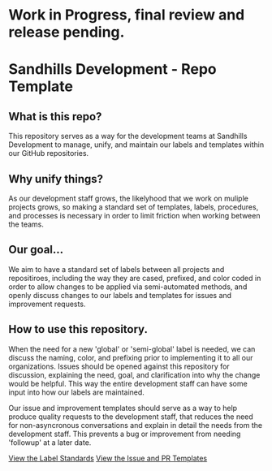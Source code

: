 # Work in Progress, final review and release pending.

# Sandhills Development - Repo Template
## What is this repo?
This repository serves as a way for the development teams at Sandhills Development to manage, unify, and maintain our labels and templates within our GitHub repositories.

## Why unify things?
As our development staff grows, the likelyhood that we work on muliple projects grows, so making a standard set of templates, labels, procedures, and processes is necessary in order to limit friction when working between the teams.

## Our goal...
We aim to have a standard set of labels between all projects and repositiroes, including the way they are cased, prefixed, and color coded in order to allow changes to be applied via semi-automated methods, and openly discuss changes to our labels and templates for issues and improvement requests.

## How to use this repository.
When the need for a new 'global' or 'semi-global' label is needed, we can discuss the naming, color, and prefixing prior to implementing it to all our organizations. Issues should be opened against this repository for discussion, explaining the need, goal, and clarification into why the change would be helpful. This way the entire development staff can have some input into how our labels are maintained.

Our issue and improvement templates should serve as a way to help produce quality requests to the development staff, that reduces the need for non-asyncronous conversations and explain in detail the needs from the development staff. This prevents a bug or improvement from needing 'followup' at a later date.

[View the Label Standards](https://github.com/sandhillsdevelopment/repo-template/blob/master/labels.md)
[View the Issue and PR Templates](https://github.com/sandhillsdevelopment/repo-template/tree/master/templates/.github)